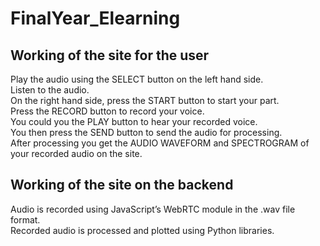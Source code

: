 # FinalYear_Elearning #

## Working of the site for the user ##
Play the audio using the SELECT button on the left hand side.<br />
Listen to the audio. <br />
On the right hand side, press the START button to start your part.<br />
Press the RECORD button to record your voice. <br />
You could you the PLAY button to hear your recorded voice.<br />
You then press the SEND button to send the audio for processing.<br />
After processing you get the AUDIO WAVEFORM and SPECTROGRAM of your recorded audio on the site. <br />

## Working of the site on the backend ##
Audio is recorded using JavaScript’s WebRTC module in the .wav file format.<br />
Recorded audio is processed and plotted using Python libraries.<br />
